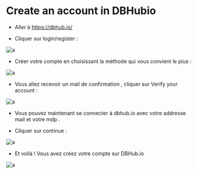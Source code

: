# Create an account in DBHubio

- Aller à https://dbhub.io/

- Cliquer sur login/register :

![a](https://user-images.githubusercontent.com/78825764/213708034-a387ccf5-6d78-4098-b463-4bcb05a3ca65.jpg)

- Créer votre compte en choisissant la méthode qui vous convient le plus :

![a](https://user-images.githubusercontent.com/78825764/213711190-2708010f-7593-499c-8ac2-c975ee317ea0.jpg)

- Vous allez recevoir un mail de confirmation , cliquer sur Verify your account :

![a](https://user-images.githubusercontent.com/78825764/213712808-4d1b3fae-2f19-45f6-ac65-e7b71b088803.jpg)

- Vous pouvez maintenant se connecter à dbhub.io avec votre addresse mail et votre mdp .

- Cliquer sur continue :

![a](https://user-images.githubusercontent.com/78825764/213713648-d7f5c99f-6b39-4128-8390-739f00c64e35.jpg)

- Et voilà ! Vous avez créez votre compte sur DBHub.io

![a](https://user-images.githubusercontent.com/78825764/213714093-a3f920d7-cba0-4b73-9365-9ab06291547f.jpg)
